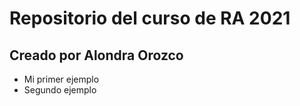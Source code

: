 # Repositorio del curso de RA 2021

## Creado por Alondra Orozco

- Mi primer ejemplo
- Segundo ejemplo
